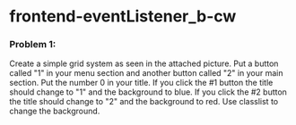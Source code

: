 # frontend-eventListener_b-cw

### Problem 1:
Create a simple grid system as seen in the attached picture. Put a button called "1" in your 
menu section and another button called "2" in your main section. Put the number 0 in your title. 
If you click the #1 button the title should change to "1" and the background to blue. 
If you click the #2 button the title should change to "2" and the background to red. 
Use classlist to change the background.
